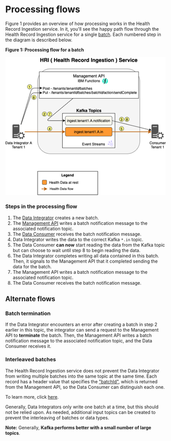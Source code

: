 # Processing flows

Figure 1 provides an overview of how processing works in the Health Record Ingestion service. In it, you'll see the happy path flow through the Health Record Ingestion service for a single [batch](glossary.md#batch). Each numbered step in the diagram is described below.

**Figure 1: Processing flow for a batch**

![core-architecture](assets/img/processflow.png)

### Steps in the processing flow
1. The [Data Integrator](glossary.md#data-integrator) creates a new batch.
2. The [Management API](glossary.md#management-api) writes a batch notification message to the associated notification topic.
3. The [Data Consumer](glossary.md#data-consumer) receives the batch notification message.
4. Data Integrator writes the data to the correct Kafka `*.in` topic.
5. The Data Consumer **can now** start reading the data from the Kafka topic but can choose to wait until step 8 to begin reading the data.
6. The Data Integrator completes writing all data contained in this batch. Then, it signals to the Management API that it completed sending the data for the batch.
7. The Management API writes a batch notification message to the associated notification topic.
8. The Data Consumer receives the batch notification message.

## Alternate flows
### Batch termination
If the Data Integrator encounters an error after creating a batch in step 2 earlier in this topic, the integrator can send a request to the Management API to **terminate** the batch. Then, the Management API writes a batch notification message  to the associated notification topic, and the Data Consumer receives it.

### Interleaved batches
The Health Record Ingestion service does not prevent the Data Integrator from writing multiple batches into the same topic at the same time. Each record has a header value that specifies the ["batchId"](glossary.md#batch-id), which is returned from the Management API, so the Data Consumer can distinguish each one. 

To learn more, click [here](https://github.com/Alvearie/hri-api-spec/tree/master/management-api/management.yml#L36). 

Generally, Data Integrators only write one batch at a time, but this should not be relied upon. As needed, additional input topics can be created to prevent the interleaving of batches or data types. 

**Note:** Generally, **Kafka performs better with a small number of large topics**.
